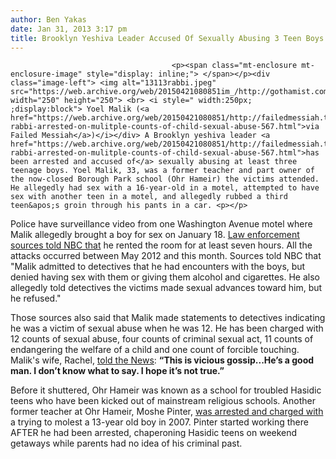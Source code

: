 ```yaml
---
author: Ben Yakas
date: Jan 31, 2013 3:17 pm
title: Brooklyn Yeshiva Leader Accused Of Sexually Abusing 3 Teen Boys
---
```


	
										<p><span class="mt-enclosure mt-enclosure-image" style="display: inline;"> </span></p><div class="image-left"> <img alt="13113rabbi.jpeg" src="https://web.archive.org/web/20150421080851im_/http://gothamist.com/attachments/byakas/13113rabbi.jpeg" width="250" height="250"> <br> <i style=" width:250px; ;display:block"> Yoel Malik (<a href="https://web.archive.org/web/20150421080851/http://failedmessiah.typepad.com/failed_messiahcom/2013/01/satmar-rabbi-arrested-on-mulitple-counts-of-child-sexual-abuse-567.html">via Failed Messiah</a>)</i></div> A Brooklyn yeshiva leader <a href="https://web.archive.org/web/20150421080851/http://failedmessiah.typepad.com/failed_messiahcom/2013/01/satmar-rabbi-arrested-on-mulitple-counts-of-child-sexual-abuse-567.html">has been arrested and accused of</a> sexually abusing at least three teenage boys. Yoel Malik, 33, was a former teacher and part owner of the now-closed Borough Park school (Ohr Hameir) the victims attended. He allegedly had sex with a 16-year-old in a motel, attempted to have sex with another teen in a motel, and allegedly rubbed a third teen&apos;s groin through his pants in a car. <p></p>

<p>Police have surveillance video from one Washington Avenue motel where Malik allegedly brought a boy for sex on January 18. <a href="https://web.archive.org/web/20150421080851/http://www.nbcnewyork.com/news/local/Orthodox-School-Rabbi-Sex-Abuse-Accusations-Borough-Park-Brooklyn-189105421.html">Law enforcement sources told NBC that</a> he rented the room for at least seven hours. All the attacks occurred between May 2012 and this month. Sources told NBC that &quot;Malik admitted to detectives that he had encounters with the boys, but denied having sex with them or giving them alcohol and cigarettes. He also allegedly told detectives the victims made sexual advances toward him, but he refused.&quot;</p>

<p>Those sources also said that Malik made statements to detectives indicating he was a victim of sexual abuse when he was 12. He has been charged with 12 counts of sexual abuse, four counts of criminal sexual act, 11 counts of endangering the welfare of a child and one count of forcible touching. Malik&apos;s wife, Rachel, <a href="https://web.archive.org/web/20150421080851/http://www.nydailynews.com/new-york/yeshiva-leader-raped-boy-article-1.1251564?localLinksEnabled=false">told the News</a>: <strong>&#x201C;This is vicious gossip...He&#x2019;s a good man. I don&#x2019;t know what to say. I hope it&#x2019;s not true.&#x201D;</strong> </p>

<p>Before it shuttered, Ohr Hameir was known as a school for troubled Hasidic teens who have been kicked out of mainstream religious schools. Another former teacher at Ohr Hameir, Moshe Pinter, <a href="https://web.archive.org/web/20150421080851/http://www.nydailynews.com/new-york/brooklyn/man-accused-raping-teen-working-brooklyn-yeshiva-article-1.1108718">was arrested and charged with</a> a trying to molest a 13-year old boy in 2007. Pinter started working there AFTER he had been arrested, chaperoning Hasidic teens on weekend getaways while parents had no idea of his criminal past. </p>					
										
									
				